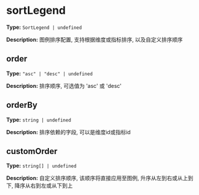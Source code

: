 # sortLegend

**Type:** `SortLegend | undefined`

**Description:**
图例排序配置, 支持根据维度或指标排序, 以及自定义排序顺序


## order

**Type:** `"asc" | "desc" | undefined`

**Description:**
排序顺序, 可选值为 'asc' 或 'desc'

## orderBy

**Type:** `string | undefined`

**Description:**
排序依赖的字段, 可以是维度id或指标id

## customOrder

**Type:** `string[] | undefined`

**Description:**
自定义排序顺序, 该顺序将直接应用至图例, 升序从左到右或从上到下, 降序从右到左或从下到上

